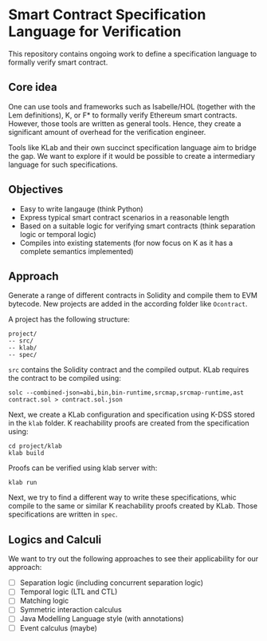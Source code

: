 # Smart Contract Specification Language for Verification
This repository contains ongoing work to define a specification language to formally verify smart contract.

## Core idea
One can use tools and frameworks such as Isabelle/HOL (together with the Lem definitions), K, or F* to formally verify Ethereum smart contracts. However, those tools are written as general tools. Hence, they create a significant amount of overhead for the verification engineer.

Tools like KLab and their own succinct specification language aim to bridge the gap. We want to explore if it would be possible to create a intermediary language for such specifications.

## Objectives
- Easy to write langauge (think Python)
- Express typical smart contract scenarios in a reasonable length
- Based on a suitable logic for verifying smart contracts (think separation logic or temporal logic)
- Compiles into existing statements (for now focus on K as it has a complete semantics implemented)

## Approach
Generate a range of different contracts in Solidity and compile them to EVM bytecode. New projects are added in the according folder like `Ocontract`.

A project has the following structure:
```
project/
-- src/
-- klab/
-- spec/
```

`src` contains the Solidity contract and the compiled output. KLab requires the contract to be compiled using:

```
solc --combined-json=abi,bin,bin-runtime,srcmap,srcmap-runtime,ast contract.sol > contract.sol.json
```

Next, we create a KLab configuration and specification using K-DSS stored in the `klab` folder. K reachability proofs are created from the specification using:

```
cd project/klab
klab build
```

Proofs can be verified using klab server with:
```
klab run
```

Next, we try to find a different way to write these specifications, whic compile to the same or similar K reachability proofs created by KLab. Those specifications are written in `spec`.

## Logics and Calculi
We want to try out the following approaches to see their applicability for our approach:

- [ ] Separation logic (including concurrent separation logic)
- [ ] Temporal logic (LTL and CTL)
- [ ] Matching logic
- [ ] Symmetric interaction calculus
- [ ] Java Modelling Language style (with annotations)
- [ ] Event calculus (maybe)